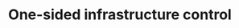 ---
layout: tactic

title:  "One-sided infrastructure control"
tags: 
t-sort: "Dark Tactic"
t-type: "Unsustainable Pattern"
categories: edge-computing
t-description: "If the owner of the edge infrastructure has malicious intentions, it is easy for him to cut access to the technology or control the people using it (e.g., in a dictatorship). This represents a social sustainability threat to anyone using the technology while not in full control of the equipment and applications in the infrastructure. In fact, security and privacy issues are mentioned as more prominent in edge than in cloud."
t-participant: "edge-provider, end-user, edge-user"
t-artifact: "Infrastructure "
t-context: "Normal operation"
t-feature: "Infrastructure owner privileges"
t-intent: "Giving great privileges to whoever owns the infrastructure"
t-intentmeasure: "Extent of (un)lawful interception"
t-countermeasure: "It is necessary to establish trust between the devices, for which there exist an important body of work (see the paper for references). Of course these trust evaluation mechanisms come with an overhead, as discussed in tactic 'trust overhead'."
t-source: "*The Dark Side of Cloud and Edge Computing* by Klervie Toczé, Maël Madon, Muriel Garcia and Patricia Lago"
t-source-doi: "https://doi.org/10.21428/bf6fb269.9422c084"
t-diagram: "models-one-sided_infrastructure_control.png"
---